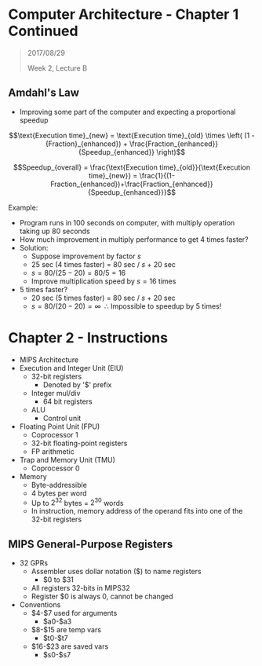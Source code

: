 # Computer Architecture - Chapter 1 Continued

> 2017/08/29
> 
> Week 2, Lecture B

## Amdahl's Law

- Improving some part of the computer and expecting a proportional speedup

$$\text{Execution time}_{new} = \text{Execution time}_{old} \times \left( (1 - {Fraction}_{enhanced}) + \frac{Fraction_{enhanced}}{Speedup_{enhanced}} \right)$$

$$Speedup_{overall} = \frac{\text{Execution time}_{old}}{\text{Execution time}_{new}} = \frac{1}{(1-Fraction_{enhanced})+\frac{Fraction_{enhanced}}{Speedup_{enhanced}}}$$

Example:

- Program runs in 100 seconds on computer, with multiply operation taking up 80 seconds
- How much improvement in multiply performance to get 4 times faster?
- Solution:
	- Suppose improvement by factor $s$ 
	- 25 sec (4 times faster) = 80 sec / $s$ + 20 sec
	- $s =80 / (25-20) = 80 / 5 = 16$
	- Improve multiplication speed by $s=16$ times
- 5 times faster?
	- 20 sec (5 times faster) = 80 sec / $s$ + 20 sec
	- $s = 80 / (20-20) = \infty \;\; \therefore$ Impossible to speedup by 5 times!

# Chapter 2 - Instructions

- MIPS Architecture
- Execution and Integer Unit (EIU)
	- 32-bit registers
		- Denoted by '$' prefix
	- Integer mul/div
		- 64 bit registers
	- ALU
		- Control unit
- Floating Point Unit (FPU)
	- Coprocessor 1
	- 32-bit floating-point registers
	- FP arithmetic
- Trap and Memory Unit (TMU)
	- Coprocessor 0
- Memory
	- Byte-addressible
	- 4 bytes per word
	- Up to $2^{32}$ bytes = $2^{30}$ words
	- In instruction, memory address of the operand fits into one of the 32-bit registers

## MIPS General-Purpose Registers

- 32 GPRs
	- Assembler uses dollar notation ($) to name registers
		- \$0 to \$31
	- All registers 32-bits in MIPS32
	- Register $0 is always 0, cannot be changed
- Conventions
	- \$4-\$7 used for arguments
		- \$a0-\$a3
	- \$8-\$15 are temp vars
		- \$t0-\$t7
	- \$16-\$23 are saved vars
		- \$s0-\$s7



